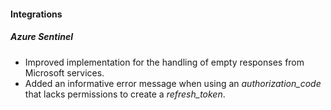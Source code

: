 
#### Integrations
##### Azure Sentinel
- Improved implementation for the handling of empty responses from Microsoft services.
- Added an informative error message when using an *authorization_code* that lacks permissions to create a *refresh_token*. 
